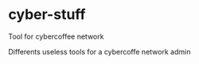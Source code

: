# cyber-stuff
Tool for cybercoffee network

Differents useless tools for a cybercoffe network admin

